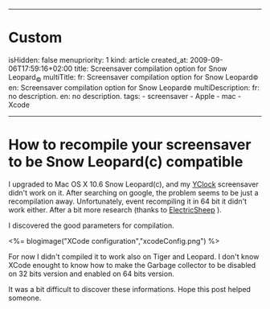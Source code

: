 -----

# Custom 
isHidden:       false
menupriority:   1
kind:           article
created_at:           2009-09-06T17:59:16+02:00
title: Screensaver compilation option for Snow Leopard<sub>&copy;</sub>
multiTitle: 
    fr: Screensaver compilation option for Snow Leopard<small>&copy;</small> 
    en: Screensaver compilation option for Snow Leopard<small>&copy;</small>
multiDescription:
    fr: no description.
    en: no description.
tags:
    - screensaver
    - Apple
    - mac
    - Xcode

-----
# How to recompile your screensaver to be Snow Leopard(c) compatible

I upgraded to Mac OS X 10.6 Snow Leopard(c), and my [YClock](/YBlog/YClock.html) screensaver didn't work on it. After searching on google, the problem seems to be just a recompilation away.
Unfortunately, event recompiling it in 64 bit it didn't work either.
After a bit more research (thanks to [ElectricSheep](http://community.electricsheep.org/node/236) ).

I discovered the good parameters for compilation.

<%= blogimage("XCode configuration","xcodeConfig.png") %>

For now I didn't compiled it to work also on Tiger and Leopard. I don't know XCode enought to know how to make the Garbage collector to be disabled on 32 bits version and enabled on 64 bits version.

It was a bit difficult to discover these informations. Hope this post helped someone.
